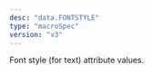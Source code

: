 ```yaml
---
desc: "data.FONTSTYLE"
type: "macroSpec"
version: "v3"
---
```


Font style (for text) attribute values.